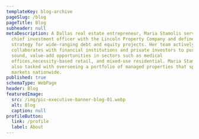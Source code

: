 ```yaml
---
templateKey: blog-archive
pageSlug: /blog
pageTitle: Blog
subheader: null
metaDescription: A Dallas real estate entrepreneur, Maria Stamolis serves as
  chief investment officer with the Lincoln Property Company and defines
  strategy for wide-ranging debt and equity projects. Her team actively
  collaborates with financial institutions and private investors to pursue
  sound, value-add opportunities in sectors such as medical
  offices,necessity-based retail, and mixed-use residential. Maria Stamolis is
  also tasked with overseeing a portfolio of managed properties that spans key
  markets nationwide.
published: true
schemaType: WebPage
header: Blog
featuredImage:
  src: /img/pic-executive-banner-blog-01.webp
  alt: Blog
  caption: null
profileButton:
  link: /profile
  label: About
---
```

